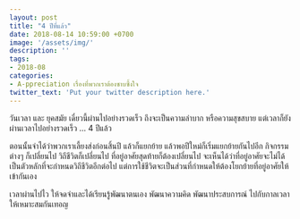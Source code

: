 ```yaml
---
layout: post
title: "4 ปีที่แล้ว"
date: 2018-08-14 10:59:00 +0700
image: '/assets/img/'
description: ''
tags:
- 2018-08
categories:
- A-ppreciation เรื่องที่พวกเราต้องซาบซึ้งใจ
twitter_text: 'Put your twitter description here.'
---
```

วันเวลา และ ยุคสมัย  เดี๋ยวนี้ผ่านไปอย่างรวดเร็ว ถึงจะเป็นความลำบาก หรือความสุขสบาย แต่เวลาก็ยังผ่านเวลาไปอย่างรวดเร็ว ... 4 ปีแล้ว

ตอนนั้นจำได้ว่าพวกเราเลี้ยงส่งก่อนสิ้นปี แล้วก็แยกย้าย แล้วพอปีใหม่ก็เริ่มแยกย้ายกันไปอีก กิจกรรมต่างๆ ก็เปลี่ยนไป วิถีชีวิตก็เปลี่ยนไป ที่อยู่อาศัยสุดท้ายก็ต้องเปลี่ยนไป จะเห็นได้ว่าที่อยู่อาศัยจะไม่ได้เป็นตัวหลักที่จะกำหนดวิถีชีวิตอีกต่อไป แต่การใช้ชีวิตจะเป็นส่วนที่กำหนดให้ต้องโยกย้ายที่อยู่อาศัยให้เข้ากันเอง

เวลาผ่านไปไว ให้จดจำและได้เรียนรู้พัฒนาตนเอง พัฒนาความคิด พัฒนาประสบการณ์ ไปกับกาลเวลา ให้เหมาะสมกันเทอญ
